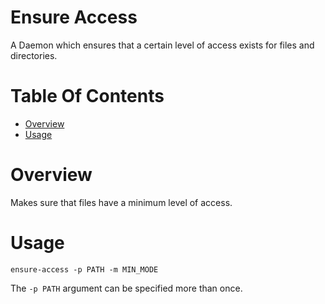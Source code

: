 # Ensure Access
A Daemon which ensures that a certain level of access exists for files 
and directories.

# Table Of Contents
- [Overview](#overview)
- [Usage](#usage)

# Overview
Makes sure that files have a minimum level of access.

# Usage
```
ensure-access -p PATH -m MIN_MODE
```

The `-p PATH` argument can be specified more than once.
